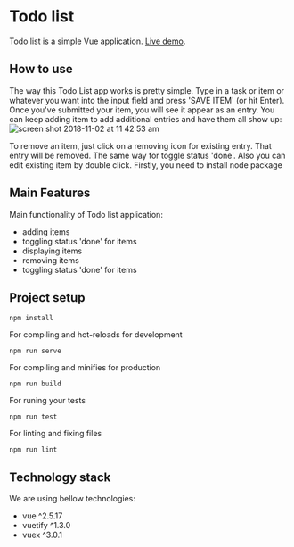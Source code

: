 # Todo list
Todo list is a simple Vue application. [Live demo](https://banderstadt.github.io/vue-todo-app/?).

## How to use
The way this Todo List app works is pretty simple. Type in a task or item or whatever you want into the input field and press 'SAVE ITEM' (or hit Enter). Once you've submitted your item, you will see it appear as an entry. You can keep adding item to add additional entries and have them all show up:
![screen shot 2018-11-02 at 11 42 53 am](https://user-images.githubusercontent.com/27083085/47912329-eac96180-dea0-11e8-8135-ba14163b17cd.png)

To remove an item, just click on a removing icon for existing entry. That entry will be removed. The same way for toggle status 'done'. Also you can edit existing item by double click.
Firstly, you need to install node package

## Main Features
Main functionality of Todo list application:
* adding items
* toggling status 'done' for items
* displaying items
* removing items
* toggling status 'done' for items

## Project setup
```
npm install
```

For compiling and hot-reloads for development
```
npm run serve
```

For compiling and minifies for production
```
npm run build
```

For runing your tests
```
npm run test
```

For linting and fixing files
```
npm run lint
```

## Technology stack
We are using bellow technologies:
* vue ^2.5.17
* vuetify ^1.3.0
* vuex ^3.0.1
